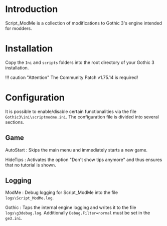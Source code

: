 # Introduction
Script_ModMe is a collection of modifications to Gothic 3's engine intended for modders.

# Installation
Copy the `Ini` and `scripts` folders into the root directory of your Gothic 3 installation.

!!! caution "Attention"
	The Community Patch v1.75.14 is required!

# Configuration
It is possible to enable/disable certain functionalities via the file `Gothic3\ini\scriptmodme.ini`. The configuration file is divided into several sections.

## Game
AutoStart
: Skips the main menu and immediately starts a new game.

HideTips
: Activates the option "Don't show tips anymore" and thus ensures that no tutorial is shown.

## Logging
ModMe
: Debug logging for Script_ModMe into the file `logs\Script_ModMe.log`.

Gothic
: Taps the internal engine logging and writes it to the file `logs\g3debug.log`.
Additionally `Debug.Filter=normal` must be set in the `ge3.ini`.